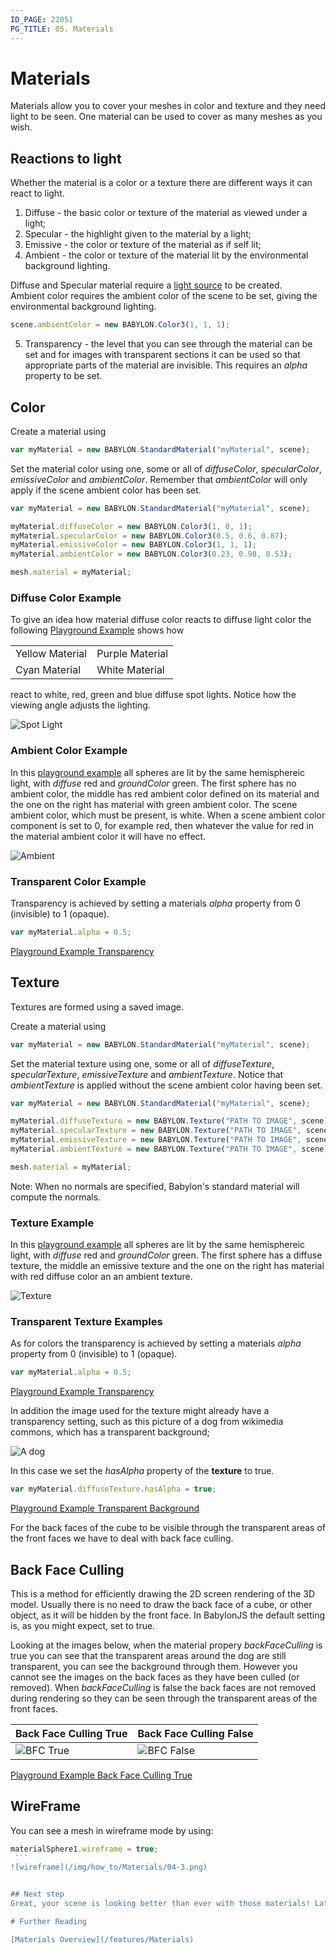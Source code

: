 ```yaml
---
ID_PAGE: 22051
PG_TITLE: 05. Materials
---
```


# Materials
Materials allow you to cover your meshes in color and texture and they need light to be seen. One material can be used to cover as many meshes as you wish.


## Reactions to light
Whether the material is a color or a texture there are different ways it can react to light.

1. Diffuse - the basic color or texture of the material as viewed under a light;
2. Specular - the highlight given to the material by a light;
3. Emissive - the color or texture of the material as if self lit;
4. Ambient - the color or texture of the material lit by the environmental background lighting.

Diffuse and Specular material require a [light source](/features/Lights) to be created.  
Ambient color requires the ambient color of the scene to be set, giving the environmental background lighting.
```javascript
scene.ambientColor = new BABYLON.Color3(1, 1, 1);
```

5. Transparency - the level that you can see through the material can be set and for images with transparent sections it can be used so that appropriate parts of the material are invisible. This requires an _alpha_ property to be set.


## Color
Create a material using

```javascript
var myMaterial = new BABYLON.StandardMaterial("myMaterial", scene);
```
Set the material color using one, some or all of _diffuseColor_, _specularColor_, _emissiveColor_ and _ambientColor_. Remember that _ambientColor_ 
will only apply if the scene ambient color has been set.

```javascript
var myMaterial = new BABYLON.StandardMaterial("myMaterial", scene);

myMaterial.diffuseColor = new BABYLON.Color3(1, 0, 1);
myMaterial.specularColor = new BABYLON.Color3(0.5, 0.6, 0.87);
myMaterial.emissiveColor = new BABYLON.Color3(1, 1, 1);
myMaterial.ambientColor = new BABYLON.Color3(0.23, 0.98, 0.53);

mesh.material = myMaterial;
```
### Diffuse Color Example
To give an idea how material diffuse color reacts to diffuse light color the following [Playground Example](http://www.babylonjs-playground.com/#20OAV9#10) shows how

|     |     |
|----|----|
| Yellow Material |  Purple Material |
| Cyan Material | White Material |

react to white, red, green and blue diffuse spot lights. Notice how the viewing angle adjusts the lighting.

![ Spot Light](/img/how_to/Materials/spots1.png)

### Ambient Color Example
In this [playground example](http://www.babylonjs-playground.com/#20OAV9#14) all spheres are lit by the same hemisphereic light, with _diffuse_ red and _groundColor_ green. 
The first sphere has no ambient color, the middle has red ambient color defined on its material and the one on the right 
has material with green ambient color. The scene ambient color, which must be present, is white. When a scene ambient color component is set to 0, for example red, then whatever the value for red in the material 
ambient color it will have no effect. 

![Ambient](/img/how_to/Materials/ambient1.png)

### Transparent Color Example
Transparency is achieved by setting a materials _alpha_ property from 0 (invisible) to 1 (opaque).
```javascript
var myMaterial.alpha = 0.5;
```
[Playground Example Transparency](http://www.babylonjs-playground.com/#20OAV9#16)

## Texture
Textures are formed using a saved image.

Create a material using

```javascript
var myMaterial = new BABYLON.StandardMaterial("myMaterial", scene);
```
Set the material texture using one, some or all of _diffuseTexture_, _specularTexture_, _emissiveTexture_ and _ambientTexture_. 
Notice that _ambientTexture_ is applied without the scene ambient color having been set.

```javascript
var myMaterial = new BABYLON.StandardMaterial("myMaterial", scene);

myMaterial.diffuseTexture = new BABYLON.Texture("PATH TO IMAGE", scene);
myMaterial.specularTexture = new BABYLON.Texture("PATH TO IMAGE", scene);
myMaterial.emissiveTexture = new BABYLON.Texture("PATH TO IMAGE", scene);
myMaterial.ambientTexture = new BABYLON.Texture("PATH TO IMAGE", scene);

mesh.material = myMaterial;
```
Note: When no normals are specified, Babylon's standard material will compute the normals.
### Texture Example
In this [playground example](http://www.babylonjs-playground.com/#20OAV9#15) all spheres are lit by the same hemisphereic light, with _diffuse_ red and _groundColor_ green. 
The first sphere has a diffuse texture, the middle an emissive texture and the one on the right 
has material with red diffuse color an an ambient texture.

![Texture](/img/how_to/Materials/texture1.png)

### Transparent Texture Examples
As for colors the transparency is achieved by setting a materials _alpha_ property from 0 (invisible) to 1 (opaque).
```javascript
var myMaterial.alpha = 0.5;
```
[Playground Example Transparency](http://www.babylonjs-playground.com/#20OAV9#17)

In addition the image used for the texture might already have a transparency setting, such as this picture of a dog from wikimedia commons, 
which has a transparent background;

![A dog](/img/how_to/Materials/dog.png)

In this case we set the _hasAlpha_ property of the **texture** to true.
```javascript
var myMaterial.diffuseTexture.hasAlpha = true;
```

[Playground Example Transparent Background](http://www.babylonjs-playground.com/#YDO1F#18)

For the back faces of the cube to be visible through the transparent areas of the front faces we have to deal with back face culling.

## Back Face Culling
This is a method for efficiently drawing the 2D screen rendering of the 3D model. Usually there is no need to draw the back face of a cube, or other object, 
as it will be hidden by the front face. In BabylonJS the default setting is, as you might expect, set to true.

Looking at the images below, when the material propery _backFaceCulling_ is true you can see that the transparent areas around the 
dog are still transparent, you can see the background through them. However you cannot see the images on the back faces as they have been culled (or removed). 
When _backFaceCulling_ is false the back faces are not removed during rendering so they can be seen through the transparent areas of the front faces. 

| Back Face Culling True | Back Face Culling False |
|-----|--------|
| ![BFC True](/img/how_to/Materials/bfc2.png) | ![BFC False](/img/how_to/Materials/bfc1.png) |

[Playground Example Back Face Culling True](http://www.babylonjs-playground.com/#YDO1F#20)

## WireFrame
You can see a mesh in wireframe mode by using:
```javascript
materialSphere1.wireframe = true;
 ```
![wireframe](/img/how_to/Materials/04-3.png)


## Next step
Great, your scene is looking better than ever with those materials! Later we will see how to use advanced techniques with materials. But for now, we have to learn [**how to use cameras**](/babylon101/Cameras).

# Further Reading

[Materials Overview](/features/Materials)



